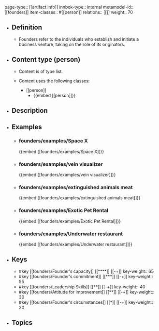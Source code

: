 page-type:: [[artifact info]]
innbok-type:: internal
metamodel-id:: [[founders]]
item-classes:: #[[person]]
relations:: [[]]
weight:: 70

- ## Definition
  - Founders refer to the individuals who establish and initiate a business venture, taking on the role of its originators.
- ## Content type (person)
  - Content is of type list.
  
  - Content uses the following classes:
    - [[person]]
      - {{embed [[person]]}}
  
- ## Description
- ## Examples
  - ### founders/examples/Space X
    {{embed [[founders/examples/Space X]]}}
  - ### founders/examples/vein visualizer
    {{embed [[founders/examples/vein visualizer]]}}
  - ### founders/examples/extinguished animals meat
    {{embed [[founders/examples/extinguished animals meat]]}}
  - ### founders/examples/Exotic Pet Rental
    {{embed [[founders/examples/Exotic Pet Rental]]}}
  - ### founders/examples/Underwater restaurant
    {{embed [[founders/examples/Underwater restaurant]]}}
  
- ## Keys
  - #key [[founders/Founder's capacity]] [[****]] [[-+]]
    key-weight:: 65
  - #key [[founders/Founder's commitment]] [[***]] [[-+]]
    key-weight:: 55
  - #key [[founders/Leadership Skills]] [[**]] [[-+]]
    key-weight:: 40
  - #key [[founders/Attitude for improvement]] [[**]] [[-+]]
    key-weight:: 30
  - #key [[founders/Founder's circumstances]] [[*]] [[-+]]
    key-weight:: 20
- ## Topics
  


